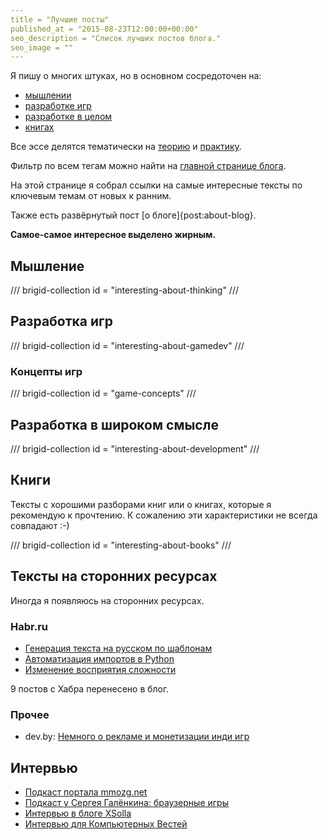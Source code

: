 ```yaml
---
title = "Лучшие посты"
published_at = "2015-08-23T12:00:00+00:00"
seo_description = "Список лучших постов блога."
seo_image = ""
---
```


Я пишу о многих штуках, но в основном сосредоточен на:

- [мышлении](/ru/tags/thinking/)
- [разработке игр](/ru/tags/gamedev/)
- [разработке в целом](/ru/tags/development/)
- [книгах](/ru/tags/books/)

Все эссе делятся тематически на [теорию](/ru/tags/theory/) и [практику](/ru/tags/practice/).

Фильтр по всем тегам можно найти на [главной странице блога](/ru/).

На этой странице я собрал ссылки на самые интересные тексты по ключевым темам от новых к ранним.

Также есть развёрнутый пост [о блоге]{post:about-blog}.

**Самое-самое интересное выделено жирным.**

## Мышление

/// brigid-collection
id = "interesting-about-thinking"
///

## Разработка игр

/// brigid-collection
id = "interesting-about-gamedev"
///

### Концепты игр

/// brigid-collection
id = "game-concepts"
///

## Разработка в широком смысле

/// brigid-collection
id = "interesting-about-development"
///

## Книги

Тексты с хорошими разборами книг или о книгах, которые я рекомендую к прочтению. К сожалению эти характеристики не всегда совпадают :-)

/// brigid-collection
id = "interesting-about-books"
///

## Тексты на сторонних ресурсах

Иногда я появляюсь на сторонних ресурсах.

### Habr.ru

- [Генерация текста на русском по шаблонам](https://habr.com/ru/post/471278/)
- [Автоматизация импортов в Python](https://habr.com/ru/post/459930/)
- [Изменение восприятия сложности](https://habrahabr.ru/post/328160/)

9 постов с Хабра перенесено в блог.

### Прочее

- dev.by: [Немного о рекламе и монетизации инди игр](https://dev.by/news/nemnogo-o-reklame-i-monetizatsii-indi-igr)

## Интервью

- [Подкаст портала mmozg.net](https://www.youtube.com/watch?v=vBYNsLh3jf0)
- [Подкаст у Сергея Галёнкина: браузерные игры](http://galyonkin.com/2015/03/26/105-brauzernyie-igryi/)
- [Интервью в блоге XSolla](http://blog.xsolla.ru/2015/01/26/the-tale-interview/)
- [Интервью для Компьютерных Вестей](http://www.kv.by/content/331643-aleksei-eletskii-vysot-wargaming-vpolne-mozhet-dostich-lyubaya-belorusskaya-it-kompan)
